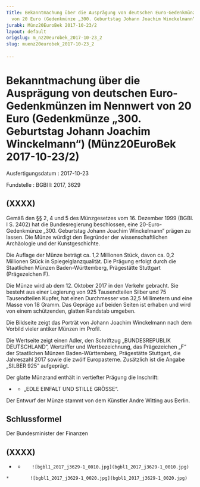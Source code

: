 ```yaml
---
Title: Bekanntmachung über die Ausprägung von deutschen Euro-Gedenkmünzen im Nennwert
  von 20 Euro (Gedenkmünze „300. Geburtstag Johann Joachim Winckelmann“)
jurabk: Münz20EuroBek 2017-10-23/2
layout: default
origslug: m_nz20eurobek_2017-10-23_2
slug: muenz20eurobek_2017-10-23_2

---
```


# Bekanntmachung über die Ausprägung von deutschen Euro-Gedenkmünzen im Nennwert von 20 Euro (Gedenkmünze „300. Geburtstag Johann Joachim Winckelmann“) (Münz20EuroBek 2017-10-23/2)

Ausfertigungsdatum
:   2017-10-23

Fundstelle
:   BGBl I: 2017, 3629


## (XXXX)

Gemäß den §§ 2, 4 und 5 des Münzgesetzes vom 16. Dezember 1999 (BGBl. I S. 2402) hat die Bundesregierung beschlossen, eine 20-Euro-Gedenkmünze „300. Geburtstag Johann Joachim Winckelmann“ prägen zu lassen. Die Münze würdigt den Begründer der wissenschaftlichen Archäologie und der Kunstgeschichte.

Die Auflage der Münze beträgt ca. 1,2 Millionen Stück, davon ca. 0,2 Millionen Stück in Spiegelglanzqualität. Die Prägung erfolgt durch die Staatlichen Münzen Baden-Württemberg, Prägestätte Stuttgart (Prägezeichen F).

Die Münze wird ab dem 12. Oktober 2017 in den Verkehr gebracht. Sie besteht aus einer Legierung von 925 Tausendteilen Silber und 75 Tausendteilen Kupfer, hat einen Durchmesser von 32,5 Millimetern und eine Masse von 18 Gramm. Das Gepräge auf beiden Seiten ist erhaben und wird von einem schützenden, glatten Randstab umgeben.

Die Bildseite zeigt das Porträt von Johann Joachim Winckelmann nach dem Vorbild vieler antiker Münzen im Profil.

Die Wertseite zeigt einen Adler, den Schriftzug „BUNDESREPUBLIK DEUTSCHLAND“, Wertziffer und Wertbezeichnung, das Prägezeichen „F“ der Staatlichen Münzen Baden-Württemberg, Prägestätte Stuttgart, die Jahreszahl 2017 sowie die zwölf Europasterne. Zusätzlich ist die Angabe „SILBER 925“ aufgeprägt.

Der glatte Münzrand enthält in vertiefter Prägung die Inschrift:

*    *   „EDLE EINFALT UND STILLE GRÖSSE“.




Der Entwurf der Münze stammt von dem Künstler Andre Witting aus Berlin.


## Schlussformel

Der Bundesminister der Finanzen


## (XXXX)


*    *        ![bgbl1_2017_j3629-1_0010.jpg](bgbl1_2017_j3629-1_0010.jpg)
    *        ![bgbl1_2017_j3629-1_0020.jpg](bgbl1_2017_j3629-1_0020.jpg)


